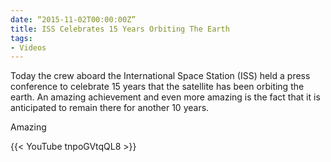 ```yaml
---
date: “2015-11-02T00:00:00Z”
title: ISS Celebrates 15 Years Orbiting The Earth
tags:
- Videos
---
```

Today the crew aboard the International Space Station (ISS) held a press conference to celebrate 15 years that the satellite has been orbiting the earth. An amazing achievement and even more amazing is the fact that it is anticipated to remain there for another 10 years.

Amazing 

{{< YouTube tnpoGVtqQL8 >}}
